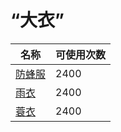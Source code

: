 # “大衣”  
名称  |  可使用次数  
----  |  ----  
[防蜂服](BeeSuit.md)  |  2400  
[雨衣](Raincoat.md)  |  2400  
[蓑衣](StrawCape.md)  |  2400  
